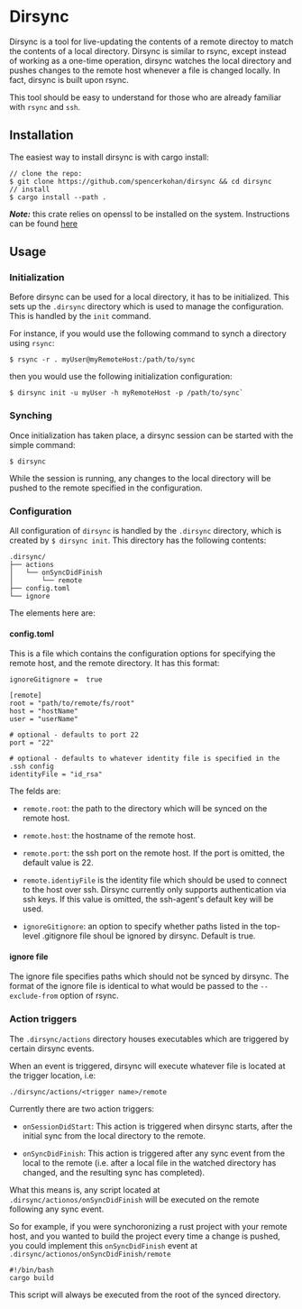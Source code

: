 # Dirsync

Dirsync is a tool for live-updating the contents of a remote directoy to match the contents of a local directory.  Dirsync is similar to rsync, except instead of working as a one-time operation, dirsync watches the local directory and pushes changes to the remote host whenever a file is changed locally.  In fact, dirsync is built upon rsync.

This tool should be easy to understand for those who are already familiar with `rsync` and `ssh`.

## Installation

The easiest way to install dirsync is with cargo install:

```
// clone the repo:
$ git clone https://github.com/spencerkohan/dirsync && cd dirsync
// install
$ cargo install --path .
```

***Note:*** this crate relies on openssl to be installed on the system.  Instructions can be found [here](https://docs.rs/openssl/0.10.29/openssl/)

## Usage

### Initialization

Before dirsync can be used for a local directory, it has to be initialized.  This sets up the `.dirsync` directory which is used to manage the configuration.  This is handled by the `init` command.

For instance, if you would use the following command to synch a directory using `rsync`:

```
$ rsync -r . myUser@myRemoteHost:/path/to/sync
```

then you would use the following initialization configuration:

```
$ dirsync init -u myUser -h myRemoteHost -p /path/to/sync`
```

### Synching

Once initialization has taken place, a dirsync session can be started with the simple command:

```
$ dirsync
```

While the session is running, any changes to the local directory will be pushed to the remote specified in the configuration.

### Configuration

All configuration of `dirsync` is handled by the `.dirsync` directory, which is created by `$ dirsync init`.  This directory has the following contents:

```
.dirsync/
├── actions
│   └── onSyncDidFinish
│       └── remote
├── config.toml
└── ignore
```

The elements here are:

#### config.toml

This is a file which contains the configuration options for specifying the remote host, and the remote directory.  It has this format:

```
ignoreGitignore =  true

[remote]
root = "path/to/remote/fs/root"
host = "hostName"
user = "userName"

# optional - defaults to port 22
port = "22"

# optional - defaults to whatever identity file is specified in the .ssh config
identityFile = "id_rsa"
```

The felds are:

- `remote.root`: the path to the directory which will be synced on the remote host.

- `remote.host`: the hostname of the remote host.

- `remote.port`: the ssh port on the remote host.  If the port is omitted, the default value is 22.

- `remote.identiyFile` is the identity file which should be used to connect to the host over ssh.  Dirsync currently only supports authentication via ssh keys.  If this value is omitted, the ssh-agent's default key will be used.

- `ignoreGitignore`: an option to specify whether paths listed in the top-level .gitignore file shoul be ignored by dirsync.  Default is true.

#### ignore file

The ignore file specifies paths which should not be synced by dirsync.  The format of the ignore file is identical to what would be passed to the `--exclude-from` option of rsync.

### Action triggers

The `.dirsync/actions` directory houses executables which are triggered by certain dirsync events.

When an event is triggered, dirsync will execute whatever file is located at the trigger location, i.e:

```
./dirsync/actions/<trigger name>/remote
```

Currently there are two action triggers:

- `onSessionDidStart`:  This action is triggered when dirsync starts, after the initial sync from the local directory to the remote.

- `onSyncDidFinish`:  This action is triggered after any sync event from the local to the remote (i.e. after a local file in the watched directory has changed, and the resulting sync has completed).

What this means is, any script located at `.dirsync/actionos/onSyncDidFinish` will be executed on the remote following any sync event.

So for example, if you were synchoronizing a rust project with your remote host, and you wanted to build the project every time a change is pushed, you could implement this `onSyncDidFinish` event at `.dirsync/actionos/onSyncDidFinish/remote`

```
#!/bin/bash
cargo build
```

This script will always be executed from the root of the synced directory.
